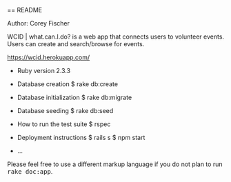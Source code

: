 
== README

Author: Corey Fischer

WCID | what.can.I.do? is a web app that connects users to volunteer events. Users can create
and search/browse for events.

https://wcid.herokuapp.com/

* Ruby version 2.3.3

* Database creation $ rake db:create

* Database initialization $ rake db:migrate

* Database seeding $ rake db:seed

* How to run the test suite $ rspec

* Deployment instructions $ rails s $ npm start

* ...


Please feel free to use a different markup language if you do not plan to run
<tt>rake doc:app</tt>.
